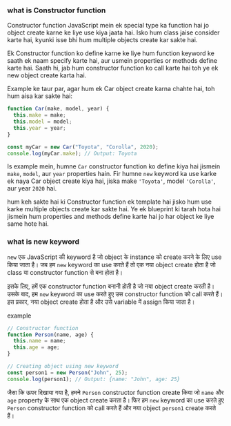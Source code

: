 ### what is Constructor function

Constructor function JavaScript mein ek special type ka function hai jo object create karne ke liye use kiya jaata hai. Isko hum class jaise consider karte hai, kyunki isse bhi hum multiple objects create kar sakte hai.

Ek Constructor function ko define karne ke liye hum function keyword ke saath ek naam specify karte hai, aur usmein properties or methods define karte hai. Saath hi, jab hum constructor function ko call karte hai toh ye ek new object create karta hai.

Example ke taur par, agar hum ek Car object create karna chahte hai, toh hum aisa kar sakte hai:

```javascript
function Car(make, model, year) {
  this.make = make;
  this.model = model;
  this.year = year;
}

const myCar = new Car("Toyota", "Corolla", 2020);
console.log(myCar.make); // Output: Toyota
```

Is example mein, humne `Car` constructor function ko define kiya hai jismein `make`, `model`, aur `year` properties hain. Fir humne `new` keyword ka use karke ek naya Car object create kiya hai, jiska make `'Toyota'`, model `'Corolla'`, aur year `2020` hai.

hum keh sakte hai ki Constructor function ek template hai jisko hum use karke multiple objects create kar sakte hai. Ye ek blueprint ki tarah hota hai jismein hum properties and methods define karte hai jo har object ke liye same hote hai.

### what is new keyword

`new` एक JavaScript की keyword है जो object के instance को create करने के लिए use किया जाता है। जब हम `new` keyword का use करते हैं तो एक नया object create होता है जो class या constructor function से बना होता है।

इसके लिए, हमें एक constructor function बनानी होती है जो नया object create करती है। उसके बाद, हम `new` keyword का use करते हुए उस constructor function को call करते हैं। इस प्रकार, नया object create होता है और उसे variable में assign किया जाता है।

example

```javascript
// Constructor function
function Person(name, age) {
  this.name = name;
  this.age = age;
}

// Creating object using new keyword
const person1 = new Person("John", 25);
console.log(person1); // Output: {name: "John", age: 25}
```

जैसा कि ऊपर दिखाया गया है, हमने `Person` constructor function create किया जो `name` और `age` property के साथ एक object create करता है। फिर हम `new` keyword का use करते हुए `Person` constructor function को call करते हैं और नया object `person1` create करते हैं।
